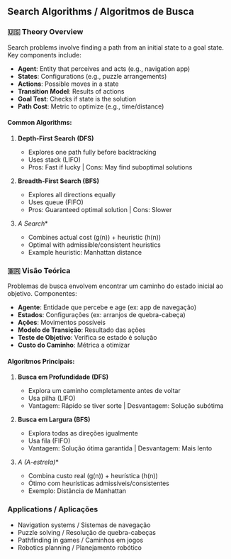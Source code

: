 ## Search Algorithms / Algoritmos de Busca

### 🇺🇸 Theory Overview
Search problems involve finding a path from an initial state to a goal state. Key components include:
- **Agent**: Entity that perceives and acts (e.g., navigation app)
- **States**: Configurations (e.g., puzzle arrangements)
- **Actions**: Possible moves in a state
- **Transition Model**: Results of actions
- **Goal Test**: Checks if state is the solution
- **Path Cost**: Metric to optimize (e.g., time/distance)

#### Common Algorithms:
1. **Depth-First Search (DFS)**
   - Explores one path fully before backtracking
   - Uses stack (LIFO)
   - Pros: Fast if lucky | Cons: May find suboptimal solutions

2. **Breadth-First Search (BFS)**
   - Explores all directions equally
   - Uses queue (FIFO)
   - Pros: Guaranteed optimal solution | Cons: Slower

3. **A* Search**
   - Combines actual cost (g(n)) + heuristic (h(n))
   - Optimal with admissible/consistent heuristics
   - Example heuristic: Manhattan distance

### 🇧🇷 Visão Teórica
Problemas de busca envolvem encontrar um caminho do estado inicial ao objetivo. Componentes:
- **Agente**: Entidade que percebe e age (ex: app de navegação)
- **Estados**: Configurações (ex: arranjos de quebra-cabeça)
- **Ações**: Movimentos possíveis
- **Modelo de Transição**: Resultado das ações
- **Teste de Objetivo**: Verifica se estado é solução
- **Custo do Caminho**: Métrica a otimizar

#### Algoritmos Principais:
1. **Busca em Profundidade (DFS)**
   - Explora um caminho completamente antes de voltar
   - Usa pilha (LIFO)
   - Vantagem: Rápido se tiver sorte | Desvantagem: Solução subótima

2. **Busca em Largura (BFS)**
   - Explora todas as direções igualmente
   - Usa fila (FIFO)
   - Vantagem: Solução ótima garantida | Desvantagem: Mais lento

3. **A* (A-estrela)**
   - Combina custo real (g(n)) + heurística (h(n))
   - Ótimo com heurísticas admissíveis/consistentes
   - Exemplo: Distância de Manhattan

### Applications / Aplicações
- Navigation systems / Sistemas de navegação
- Puzzle solving / Resolução de quebra-cabeças
- Pathfinding in games / Caminhos em jogos
- Robotics planning / Planejamento robótico
